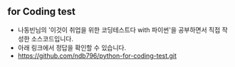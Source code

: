 ## for Coding test

* 나동빈님의 '이것이 취업을 위한 코딩테스트다 with 파이썬'을 공부하면서 직접 작성한 소스코드입니다.
* 아래 링크에서 정답을 확인할 수 있습니다.
* https://github.com/ndb796/python-for-coding-test.git